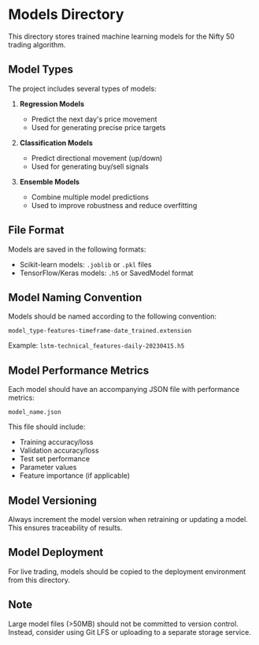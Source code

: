 # Models Directory

This directory stores trained machine learning models for the Nifty 50 trading algorithm.

## Model Types

The project includes several types of models:

1. **Regression Models**

   - Predict the next day's price movement
   - Used for generating precise price targets

2. **Classification Models**

   - Predict directional movement (up/down)
   - Used for generating buy/sell signals

3. **Ensemble Models**
   - Combine multiple model predictions
   - Used to improve robustness and reduce overfitting

## File Format

Models are saved in the following formats:

- Scikit-learn models: `.joblib` or `.pkl` files
- TensorFlow/Keras models: `.h5` or SavedModel format

## Model Naming Convention

Models should be named according to the following convention:

```
model_type-features-timeframe-date_trained.extension
```

Example: `lstm-technical_features-daily-20230415.h5`

## Model Performance Metrics

Each model should have an accompanying JSON file with performance metrics:

```
model_name.json
```

This file should include:

- Training accuracy/loss
- Validation accuracy/loss
- Test set performance
- Parameter values
- Feature importance (if applicable)

## Model Versioning

Always increment the model version when retraining or updating a model. This ensures traceability of results.

## Model Deployment

For live trading, models should be copied to the deployment environment from this directory.

## Note

Large model files (>50MB) should not be committed to version control. Instead, consider using Git LFS or uploading to a separate storage service.
